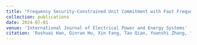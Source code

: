 ```yaml
---
title: "Frequency Security-Constrained Unit Commitment with Fast Frequency Support of DFIG-Based Wind Power Plants"
collection: publications
date: 2024-07-01
venue: 'International Journal of Electrical Power and Energy Systems'
citation: 'Rushuai Han, Qinran Hu, Xin Fang, Tao Qian, Yuanshi Zhang, "Frequency Security-Constrained Unit Commitment with Fast Frequency Support of DFIG-Based Wind Power Plants," in International Journal of Electrical Power and Energy Systems.'
---
```

